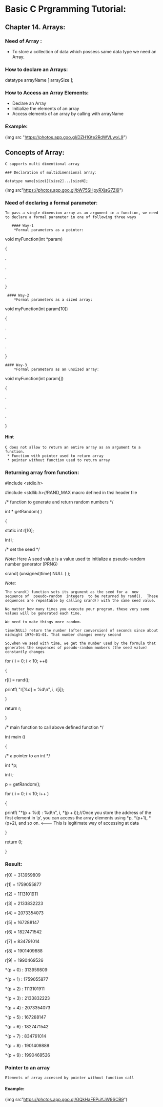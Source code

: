 # Basic C Prgramming Tutorial:
## Chapter 14. Arrays:

### Need of Array :

* To store a collection of data which possess same data type we need an Array.

### How to declare an Arrays:

datatype arrayName [ arraySize ];

### How to  Access an Array Elements:
 * Declare an Array
 * Initialize the elements of an array
 * Access elements of an array by calling with arrayName

### Example:

(img src "https://photos.app.goo.gl/DZH1Gte2RdWVLwxL9")


## Concepts of Array:

    C supports multi dimentional array

    ### Declaration of multidimensional array:

    datatype name[size1][size2]...[sizeN];

(img src"https://photos.app.goo.gl/bW75SHpyRXjsG7Zi9")

### Need of declaring a formal parameter:

    To pass a single-dimension array as an argument in a function, we need to declare a formal parameter in one of following three ways

       #### Way-1
        *Formal parameters as a pointer:
void myFunction(int *param)

{

.

.

.

}

     #### Way-2
        *Formal parameters as a sized array:

void myFunction(int param[10])

{

.

.

.

}

    #### Way-3
        *Formal parameters as an unsized array:

void myFunction(int param[])

{

.

.

.

}

#### Hint
    
    C does not allow to return an entire array as an argument to a function. 
     * Function with pointer used to return array
     * pointer without function used to return array

### Returning array from function:

#include <stdio.h>

#include <stdlib.h>//RAND_MAX macro defined in thsi header file

/* function to generate and return random numbers */

int * getRandom( )

{

static int r[10];

int i;

/* set the seed */

_Note:_ Here A seed value is a value used to initialize a pseudo-random number generator (PRNG)

srand( (unsigned)time( NULL ) );

_Note:_
    
    The srand() function sets its argument as the seed for a  new  sequence of  pseudo-random  integers  to be returned by rand().  These sequences are repeatable by calling srand() with the same seed value.

    No matter how many times you execute your program, these very same values will be generated each time.

    We need to make things more random.
    
    time(NULL) return the number (after conversion) of seconds since about midnight 1970-01-01. That number changes every second

    So,when we seed with time, we get the number used by the formula that generates the sequences of pseudo-random numbers (the seed value) constantly changes


for ( i = 0; i < 10; ++i)

{

r[i] = rand();

printf( "r[%d] = %d\n", i, r[i]);

}

return r;

}

/* main function to call above defined function */

int main ()

{

/* a pointer to an int */

int *p;

int i;

p = getRandom();

for ( i = 0; i < 10; i++ )

{

printf( "*(p + %d) : %d\n", i, *(p + i));//Once you store the address of the first element in ‘p’, you can access the array elements using *p, *(p+1), *(p+2), and so on. <--- This is legitimate way of accessing at data

}

return 0;

}

### Result:

r[0] = 313959809

r[1] = 1759055877

r[2] = 1113101911

r[3] = 2133832223

r[4] = 2073354073

r[5] = 167288147

r[6] = 1827471542

r[7] = 834791014

r[8] = 1901409888

r[9] = 1990469526

*(p + 0) : 313959809

*(p + 1) : 1759055877

*(p + 2) : 1113101911

*(p + 3) : 2133832223

*(p + 4) : 2073354073

*(p + 5) : 167288147

*(p + 6) : 1827471542

*(p + 7) : 834791014

*(p + 8) : 1901409888

*(p + 9) : 1990469526

### Pointer to an array

    Elements of array accessed by pointer without function call

#### Example:

(img src"https://photos.app.goo.gl/GQkHaFEPuYJW9SCB9")